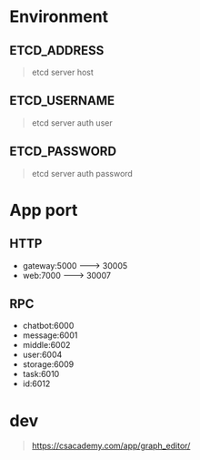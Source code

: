 # Environment

## ETCD_ADDRESS

> etcd server host

## ETCD_USERNAME

> etcd server auth user

## ETCD_PASSWORD

> etcd server auth password



# App port

## HTTP

- gateway:5000 ---> 30005
- web:7000 ---> 30007

## RPC

- chatbot:6000
- message:6001
- middle:6002
- user:6004
- storage:6009
- task:6010
- id:6012

# dev

> https://csacademy.com/app/graph_editor/
